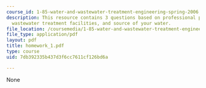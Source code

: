 ```yaml
---
course_id: 1-85-water-and-wastewater-treatment-engineering-spring-2006
description: This resource contains 3 questions based on professional practice, the
  wastewater treatment facilities, and source of your water.
file_location: /coursemedia/1-85-water-and-wastewater-treatment-engineering-spring-2006/7db392335b437d3f6cc7611cf126bd6a_homework_1.pdf
file_type: application/pdf
layout: pdf
title: homework_1.pdf
type: course
uid: 7db392335b437d3f6cc7611cf126bd6a

---
```

None